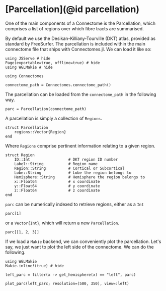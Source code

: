 # [Parcellation](@id parcellation)


One of the main components of a Connectome is the Parcellation, which comprises a list of regions over which fibre tracts are summarised. 

By default we use the Desikan-Killiany-Tourville (DKT) atlas, provided as standard by FreeSurfer. The parcellation is included within the main connectome file that ships with Connectomes.jl. We can load it like so:
```@example getting-started
using JSServe # hide
Page(exportable=true, offline=true) # hide
using WGLMakie # hide

using Connectomes

connectome_path = Connectomes.connectome_path()
```

The parcellation can be loaded from the `connectome_path` in the following way.

```@example getting-started
parc = Parcellation(connectome_path)
```
A parcellation is simply a collection of `Regions`.

```
struct Parcellation
    regions::Vector{Region}
end
```
Where `Regions` comprise pertinent information relating to a given region.
```
struct Region
    ID::Int                 # DKT region ID number
    Label::String           # Region name
    Region::String          # Cortical or Subcortical
    Lobe::String            # Lobe the region belongs to
    Hemisphere::String      # Hemisphere the region belongs to
    x::Float64              # x coordinate 
    y::Float64              # y coordinate
    z::Float64              # z coordinate
end
```

`parc` can be numerically indexed to retrieve regions, either as a `Int`
```@example getting-started
parc[1]

```
or a `Vector{Int}`, which will return a new `Parcellation`.
```@example getting-started
parc[[1, 2, 3]]
```

If we load a `Makie` backend, we can conveniently plot the parcellation. Let's say, we 
just want to plot the left side of the connectome. We can do the following.

```@example getting-started
using WGLMakie
Makie.inline!(true) # hide

left_parc = filter(x -> get_hemisphere(x) == "left", parc)

plot_parc(left_parc; resolution=(500, 350), view=:left)
```